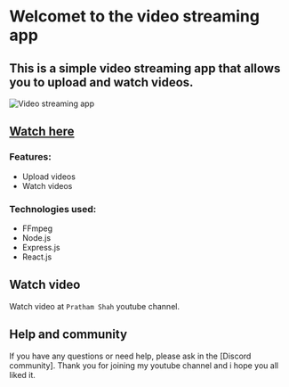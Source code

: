 # Welcomet to the video streaming app

## This is a simple video streaming app that allows you to upload and watch videos.

![Video streaming app](./youtube.png)

## [Watch here](https://youtu.be/Hn0uZwjghng)

### Features:
- Upload videos
- Watch videos

### Technologies used:
- FFmpeg
- Node.js
- Express.js
- React.js


## Watch video

Watch video at `Pratham Shah` youtube channel.


## Help and community

If you have any questions or need help, please ask in the [Discord community].
Thank you for joining my youtube channel and i hope you all liked it.



